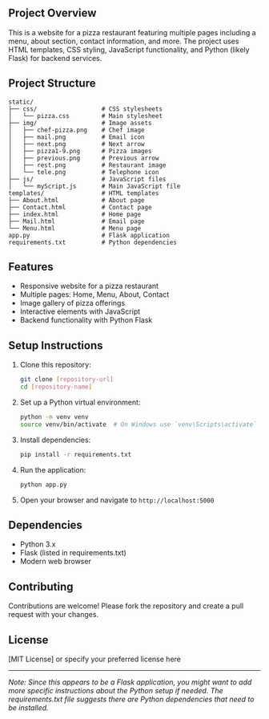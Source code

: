 ## Project Overview
This is a website for a pizza restaurant featuring multiple pages including a menu, about section, contact information, and more. The project uses HTML templates, CSS styling, JavaScript functionality, and Python (likely Flask) for backend services.

## Project Structure

```
static/
├── css/                  # CSS stylesheets
│   └── pizza.css         # Main stylesheet
├── img/                  # Image assets
│   ├── chef-pizza.png    # Chef image
│   ├── mail.png          # Email icon
│   ├── next.png          # Next arrow
│   ├── pizza1-9.png      # Pizza images
│   ├── previous.png      # Previous arrow
│   ├── rest.png          # Restaurant image
│   └── tele.png          # Telephone icon
├── js/                   # JavaScript files
│   └── myScript.js       # Main JavaScript file
templates/                # HTML templates
├── About.html            # About page
├── Contact.html          # Contact page
├── index.html            # Home page
├── Mail.html             # Email page
└── Menu.html             # Menu page
app.py                    # Flask application
requirements.txt          # Python dependencies
```

## Features

- Responsive website for a pizza restaurant
- Multiple pages: Home, Menu, About, Contact
- Image gallery of pizza offerings
- Interactive elements with JavaScript
- Backend functionality with Python Flask

## Setup Instructions

1. Clone this repository:
   ```bash
   git clone [repository-url]
   cd [repository-name]
   ```

2. Set up a Python virtual environment:
   ```bash
   python -m venv venv
   source venv/bin/activate  # On Windows use `venv\Scripts\activate`
   ```

3. Install dependencies:
   ```bash
   pip install -r requirements.txt
   ```

4. Run the application:
   ```bash
   python app.py
   ```

5. Open your browser and navigate to `http://localhost:5000`

## Dependencies

- Python 3.x
- Flask (listed in requirements.txt)
- Modern web browser

## Contributing

Contributions are welcome! Please fork the repository and create a pull request with your changes.

## License

[MIT License] or specify your preferred license here

---

*Note: Since this appears to be a Flask application, you might want to add more specific instructions about the Python setup if needed. The requirements.txt file suggests there are Python dependencies that need to be installed.*
